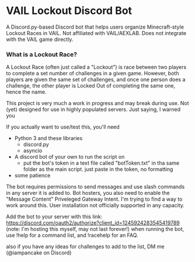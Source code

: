 # VAIL Lockout Discord Bot
 A Discord.py-based Discord bot that helps users organize Minecraft-style Lockout Races in VAIL. Not affiliated with VAIL/AEXLAB. Does not integrate with the VAIL game directly. 

### What is a Lockout Race?
 A Lockout Race (often just called a "Lockout") is race between two players to complete a set number of challenges in a given game. However, both players are given the same set of challenges, and once one person does a challenge, the other player is Locked Out of completing the same one, hence the name.

This project is very much a work in progress and may break during use. Not (yet) designed for use in highly populated servers.
Just saying, I warned you

If you actually want to use/test this, you'll need
- Python 3 and these libraries
  - discord.py
  - asyncio
- A discord bot of your own to run the script on
  - put the bot's token in a text file called "botToken.txt" in tha same folder as the main script. just paste in the token, no formatting
- some patience

The bot requires permissions to send messages and use slash commands in any server it is added to.
Bot hosters, you also need to enable the "Message Content" Priveleged Gateway Intent. I'm trying to find a way to work around this.
User installation not officially supported in any capacity.

Add the bot to your server with this link: https://discord.com/oauth2/authorize?client_id=1245924283545419789
(note: I'm hosting this myself, may not last forever!)
when running the bot, use !help for a command list, and !racehelp for an FAQ.


also if you have any ideas for challenges to add to the list, DM me (@iampancake on Discord)
